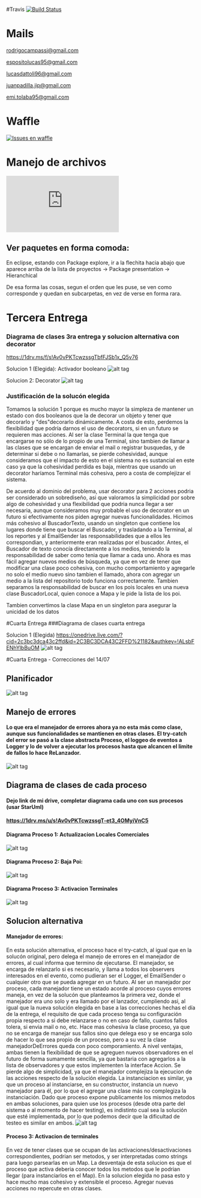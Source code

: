 #Travis 
[![Build Status](https://travis-ci.com/dds-utn/2016-jm-group-07.svg?token=WZANzTsTpqeJqzz5zjW8&branch=master)](https://travis-ci.com/dds-utn/2016-jm-group-07)


# Mails


rodrigocampassi@gmail.com

espositolucas95@gmail.com

lucasdattoli96@gmail.com

juanpadilla.jip@gmail.com

emi.tolaba95@gmail.com

# Waffle
[![Issues en waffle](https://waffle.io/dds-utn/2016-jm-group-07)](https://waffle.io/dds-utn/2016-jm-group-07)

# Manejo de archivos
[![Libreria externa para manejar archivos](https://commons.apache.org/proper/commons-io/javadocs/api-2.4/org/apache/commons/io/FileUtils.html)](https://commons.apache.org/proper/commons-io/javadocs/api-2.4/org/apache/commons/io/FileUtils.html)

## Ver paquetes en forma comoda:
En eclipse, estando con Package explore, ir a la flechita hacia abajo que aparece arriba de la lista de proyectos -> Package presentation -> Hieranchical

De esa forma las cosas, segun el orden que les puse, se ven como corresponde y quedan en subcarpetas, en vez de verse en forma rara.

# Tercera Entrega
### Diagrama de clases 3ra entrega y solucion alternativa con decorator
https://1drv.ms/f/s!Av0vPKTcwzssgTbfFJSb1x_Q5v76

Solucion 1 (Elegida): Activador booleano
![alt tag](http://i.imgur.com/yldpNMD.jpg)

Solucion 2: Decorator
![alt tag](http://i.imgur.com/oVeHxGi.jpg)


### Justificación de la solucón elegida
Tomamos la solución 1 porque es mucho mayor la simpleza de mantener un estado con dos booleanos que la de decorar un objeto y tener que decorarlo y "des"decorarlo dinámicamente.
A costa de esto, perdemos la flexibilidad que podría darnos el uso de decorators, si en un futuro se requieren mas acciones. Al ser la clase Terminal la que tenga que encargarse no sólo de lo propio de una Terminal, sino tambien de llamar a las clases que se encargan de enviar el mail o registrar busquedas, y de determinar si debe o no llamarlas, se pierde cohesividad, aunque consideramos que el impacto de esto en el sistema no es sustancial en este caso ya que la cohesividad perdida es baja, mientras que usando un decorator haríamos Terminal más cohesiva, pero a costa de complejizar el sistema. 

De acuerdo al dominio del problema, usar decorator para 2 acciones podria ser considerado un sobrediseño, asi que valoramos la simplicidad por sobre algo de cohesividad y una flexibilidad que podria nunca llegar a ser necesaria, aunque consideramos muy probable el uso de decorator en un futuro si efectivamente nos piden agregar nuevas funcionalidades.
Hicimos más cohesivo al BuscadorTexto, usando un singleton que contiene los lugares donde tiene que buscar el Buscador, y trasladando a la Terminal, al los reportes y al EmailSender las responsabilidades que a ellos les correspondian, y anteriormente eran realizadas por el buscador. Antes, el Buscador de texto conocía directamente a los medios, teniendo la responsabilidad de saber como tenia que llamar a cada uno. Ahora es mas fácil agregar nuevos medios de búsqueda, ya que en vez de tener que modificar una clase poco cohesiva, con mucho comportamiento y agregarle no solo el medio nuevo sino tambien el llamado, ahora con agregar un medio a la lista del repositorio todo funciona correctamente.
Tambien separamos la responsabilidad de buscar en los pois locales en una nueva clase BuscadorLocal, quien conoce a Mapa y le pide la lista de los poi.

Tambien convertimos la clase Mapa en un singleton para asegurar la unicidad de los datos


#Cuarta Entrega
###Diagrama de clases cuarta entrega

Solucion 1 (Elegida)
https://onedrive.live.com/?cid=2c3bc3dca43c2ffd&id=2C3BC3DCA43C2FFD%21182&authkey=!ALsbFENhYlbBuOM
![alt tag]()

#Cuarta Entrega - Correcciones del 14/07
## Planificador
![alt tag](http://i.imgur.com/9u9HqJu.jpg)

## Manejo de errores
#### Lo que era el manejador de errores ahora ya no esta más como clase, aunque sus funcionalidades se mantienen en otras clases. El try-catch del error se pasó a la clase abstracta Proceso, el loggeo de eventos a Logger y lo de volver a ejecutar los procesos hasta que alcancen el limite de fallos lo hace ReLanzador.
![alt tag](http://i.imgur.com/p2TET0L.jpg)

## Diagrama de clases de cada proceso
#### Dejo link de mi drive, completar diagrama cada uno con sus procesos (usar StarUml)
#### https://1drv.ms/u/s!Av0vPKTcwzssgT-et3_4OMyiVnC5

#### Diagrama Proceso 1: Actualizacion Locales Comerciales
![alt tag](http://puu.sh/q10VL/66bd877992.png)

#### Diagrama Proceso 2: Baja Poi:
![alt tag](http://i.imgur.com/ybVwg7n.jpg)

#### Diagrama Proceso 3: Activacion Terminales
![alt tag](http://i.imgur.com/hNn2fi5.jpg)

## Solucion alternativa 
#### Manejador de errores:
En esta solución alternativa, el proceso hace el try-catch, al igual que en la solucón original, pero delega el manejo de errores en el manejador de errores, al cual informa que termino de ejecutarse. El manejador, se encarga de relanzarlo si es necesario, y llama a todos los observers interesados en el evento, como pudieran ser el Logger, el EmailSender o cualquier otro que se pueda agregar en un futuro. Al ser un manejador por proceso, cada manejador tiene un estado acorde al proceso cuyos errores maneja, en vez de la solucón que planteamos la primera vez, donde el manejador era uno solo y era llamado por el lanzador, cumpliendo asi, al igual que la nueva solución elegida en base a las correcciones hechas el día de la entrega, el requisito de que cada proceso tenga su configuración propia respecto a si debe relanzarse o no en caso de fallo, cuantos fallos tolera, si envia mail o no, etc.
Hace mas cohesiva la clase proceso, ya que no se encarga de manejar sus fallos sino que delega eso y se encarga solo de hacer lo que sea propio de un proceso, pero a su vez la clase manejadorDeErrores queda con poco comporamiento. A nivel ventajas, ambas tienen la flexibilidad de que se agreguen nuevos observadores en el futuro de forma sumamente sencilla, ya que bastaria con agregarlos a la lista de observadores y que estos implementen la interface Accion. Se pierde algo de simplicidad, ya que el manejador complejiza la ejecucion de las acciones respecto de la solución elegida. La instanciacion es similar, ya que un proceso al instanciarse, en su constructor, instancia un nuevo manejador para él, por lo que el agregar una clase más no complegiza la instanciación. Dado que proceso expone publicamente los mismos metodos en ambas soluciones, para quien use los procesos (desde otra parte del sistema o al momento de hacer testing), es indistinto cual sea la solución que esté implementada, por lo que podemos decir que la dificultad de testeo es similar en ambos.
![alt tag](http://i.imgur.com/wgXNAjj.jpg)

#### Proceso 3: Activacion de terminales
En vez de tener clases que se ocupan de las activaciones/desactivaciones correspondientes, podrian ser metodos, y ser interpretadas como strings para luego parsearlas en un Map. 
La desventaja de esta solucion es que el proceso que activa deberia conocer todos los metodos que le podrian llegar (para instanciarlos en el Map). 
En la solucion elegida no pasa esto y hace mucho mas cohesivo y extensible el proceso. Agregar nuevas acciones no repercute en otras clases.
